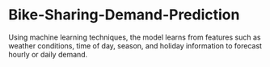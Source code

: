 # Bike-Sharing-Demand-Prediction
 Using machine learning techniques, the model learns from features such as weather conditions, time of day, season, and holiday information to forecast hourly or daily demand.
